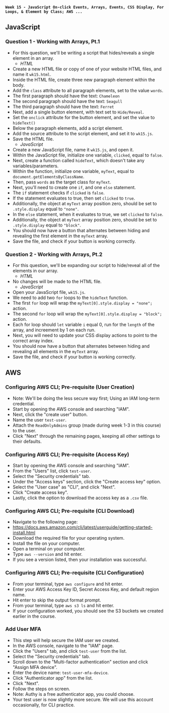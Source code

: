 
**`Week 15 - JavaScript On-click Events, Arrays, Events, CSS Display, For Loops, & Element by Class; AWS ...`**

## JavaScript

### Question 1 - Working with Arrays, Pt.1
- For this question, we'll be writing a script that hides/reveals a single element in an array.
  - *HTML*
- Create a new HTML file or copy of one of your website HTML files, and name it `wk15.html`.
- Inside the HTML file, create three new paragraph element within the body.
- Add the `class` attribute to all paragraph elements, set to the value `words`.
- The first paragraph should have the text: `Chameleon`
- The second paragraph should have the text: `Seagull`
- The third paragraph should have the text: `Ferret`
- Next, add a single button element, with text set to `Hide/Reveal`.
- Set the `onclick` attribute for the button element, and set the value to `hideText()`
- Below the paragraph elements, add a script element.
- Add the source attribute to the script element, and set it to `wk15.js`.
- Save the HTML file.
  - *JavaScript*
- Create a new JavaScript file, name it `wk15.js`, and open it.
- Within the JavaScript file, initialize one variable, `clicked`, equal to `false`.
- Next, create a function called `hideText`, which doesn't take any variables/parameters.
- Within the function, initialize one variable, `myText`, equal to `document.getElementsByClassName`.
- Then, pass `words` as the target class for `myText`.
- Next, you'll need to create one `if`, and one `else` statement.
- The `if` statement checks if `clicked` is `false`.
- If the statement evaluates to true, then set `clicked` to `true`.
- Additionally, the object at `myText` array position zero, should be set to `.style.display` equal to `"none"`.
- In the `else` statement, when it evaluates to true, we set `clicked` to `false`.
- Additionally, the object at `myText` array position zero, should be set to `.style.display`  equal to `"block"`.
- You should now have a button that alternates between hiding and revealing the first element in the `myText` array.
- Save the file, and check if your button is working correctly.

### Question 2 - Working with Arrays, Pt.2
- For this question, we'll be expanding our script to hide/reveal all of the elements in our array.
  - *HTML*
- No changes will be made to the HTML file.
  - *JavaScript*
- Open your JavaScript file, `wk15.js`.
- We need to add two `for` loops to the `hideText` function.
- The first `for` loop will wrap the `myText[0].style.display = "none";` action.
- The second `for` loop will wrap the `myText[0].style.display = "block"; ` action.
- Each for loop should `let` variable `i` equal 0, run for the `length` of the array, and increement by 1 on each run.
- Next, you will need to update your CSS display actions to point to the correct array index.
- You should now have a button that alternates between hiding and revealing all elements in the `myText` array.
- Save the file, and check if your button is working correctly.


## AWS

### Configuring AWS CLI; Pre-requisite (User Creation)
- Note: We'll be doing the less secure way first; Using an IAM long-term credential.
- Start by opening the AWS console and searching "IAM".
- Next, click the "create user" button.
- Name the user `test-user`.
- Attach the `ReadOnlyAdmins` group (made during week 1-3 in this course) to the user.
- Click "Next" through the remaining pages, keeping all other settings to their defaults.

### Configuring AWS CLI; Pre-requisite (Access Key)
- Start by opening the AWS console and searching "IAM".
- From the "Users" list, click `test-user`.
- Select the "Security credentials" tab.
- Under the "Access keys" section, click the "Create access key" option.
- Select the "User case" as "CLI", and click "Next".
- Click "Create access key".
- Lastly, click the option to download the access key as a `.csv` file.

### Configuring AWS CLI; Pre-requisite (CLI Download)
- Navigate to the following page:
- https://docs.aws.amazon.com/cli/latest/userguide/getting-started-install.html
- Download the required file for your operating system.
- Install the file on your computer.
- Open a terminal on your computer.
- Type `aws --version` and hit enter.
- If you see a version listed, then your installation was successful.

### Configuring AWS CLI; Pre-requisite (CLI Configuration)
- From your terminal, type `aws configure` and hit enter.
- Enter your AWS Access Key ID, Secret Access Key, and default region name.
- Hit enter to skip the output format prompt.
- From your terminal, type `aws s3 ls` and hit enter.
- If your configuration worked, you should see the S3 buckets we created earlier in the course.

### Add User MFA
- This step will help secure the IAM user we created.
- In the AWS console, navigate to the "IAM" page.
- Click the "Users" tab, and click `test-user` from the list.
- Select the "Security credentials" tab.
- Scroll down to the "Multi-factor authentication" section and click "Assign MFA device".
- Enter the device name: `test-user-mfa-device`.
- Click "Authenticator app" from the list.
- Click "Next".
- Follow the steps on screen.
- Note: Authy is a free authenticator app, you could choose.
- Your test user is now slightly more secure. We will use this account occasionally, for CLI practice.
